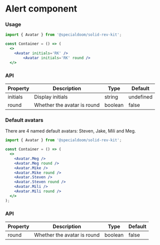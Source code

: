 # Alert component

### Usage

```jsx
import { Avatar } from '@specialdoom/solid-rev-kit';

const Container = () => (
  <>
    <Avatar initials='RK' />
		<Avatar initials='RK' round />
  </>
```

### API

| Property | Description                 | Type    | Default   |
| -------- | --------------------------- | ------- | --------- |
| initials | Display initials            | string  | undefined |
| round    | Whether the avatar is round | boolean | false     |

### Default avatars

There are 4 named default avatars: Steven, Jake, Mili and Meg.

```jsx
import { Avatar } from '@specialdoom/solid-rev-kit';

const Container = () => (
  <>
    <Avatar.Meg />
    <Avatar.Meg round />
    <Avatar.Mike />
    <Avatar.Mike round />
    <Avatar.Steven />
    <Avatar.Steven round />
    <Avatar.Mili />
    <Avatar.Mili round />
  </>
);
```

### API

| Property | Description                 | Type    | Default |
| -------- | --------------------------- | ------- | ------- |
| round    | Whether the avatar is round | boolean | false   |

